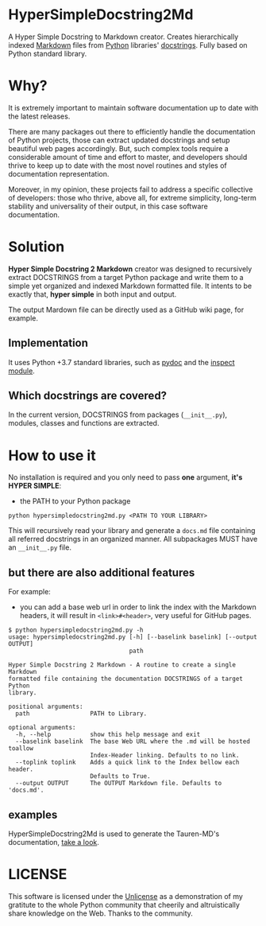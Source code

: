 # HyperSimpleDocstring2Md

A Hyper Simple Docstring to Markdown creator. Creates hierarchically indexed [Markdown](https://en.wikipedia.org/wiki/Markdown) files from [Python](https://www.python.org/) libraries' [docstrings](https://www.python.org/dev/peps/pep-0257/). Fully based on Python standard library.

# Why?

It is extremely important to maintain software documentation up to date with the latest releases.

There are many packages out there to efficiently handle the documentation of Python projects, those can extract updated docstrings and setup beautiful web pages accordingly. But, such complex tools require a considerable amount of time and effort to master, and developers should thrive to keep up to date with the most novel routines and styles of documentation representation.

Moreover, in my opinion, these projects fail to address a specific collective of developers: those who thrive, above all, for extreme simplicity, long-term stability and universality of their output, in this case software documentation.

# Solution

**Hyper Simple Docstring 2 Markdown** creator was designed to recursively extract DOCSTRINGS from a target Python package and write them to a simple yet organized and indexed Markdown formatted file. It intents to be exactly that, **hyper simple** in both input and output.

The output Mardown file can be directly used as a GitHub wiki page, for example.

## Implementation

It uses Python +3.7 standard libraries, such as [pydoc](https://docs.python.org/3.7/library/pydoc.html) and the [inspect module](https://docs.python.org/3/library/inspect.html).

## Which docstrings are covered?

In the current version, DOCSTRINGS from packages (`__init__.py`), modules, classes and functions are extracted.

# How to use it

No installation is required and you only need to pass **one** argument, **it's HYPER SIMPLE**:
- the PATH to your Python package

```
python hypersimpledocstring2md.py <PATH TO YOUR LIBRARY>
```

This will recursively read your library and generate a `docs.md` file containing all referred docstrings in an organized manner. All subpackages MUST have an `__init__.py` file.

## but there are also additional features

For example:

- you can add a base web url in order to link the index with the Markdown headers, it will result in `<link>#<header>`, very useful for GitHub pages.

```
$ python hypersimpledocstring2md.py -h
usage: hypersimpledocstring2md.py [-h] [--baselink baselink] [--output OUTPUT]
                                  path

Hyper Simple Docstring 2 Markdown - A routine to create a single Markdown
formatted file containing the documentation DOCSTRINGS of a target Python
library.

positional arguments:
  path                 PATH to Library.

optional arguments:
  -h, --help           show this help message and exit
  --baselink baselink  The base Web URL where the .md will be hosted toallow
                       Index-Header linking. Defaults to no link.
  --toplink toplink    Adds a quick link to the Index bellow each header.
                       Defaults to True.
  --output OUTPUT      The OUTPUT Markdown file. Defaults to 'docs.md'.
```

## examples

HyperSimpleDocstring2Md is used to generate the Tauren-MD's documentation, [take a look](https://github.com/joaomcteixeira/Tauren-MD/wiki/Modules-Documentation). 

# LICENSE

This software is licensed under the [Unlicense](https://github.com/joaomcteixeira/HyperSimpleDocstring2Md/blob/master/LICENSE) as a demonstration of my gratitute to the whole Python community that cheerily and altruistically share knowledge on the Web. Thanks to the community.
